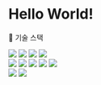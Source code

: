 # Hello World!

:wrench: <a name="tech">기술 스택</a>

<div align="left">
  
  <img src="https://img.shields.io/badge/JAVA-007396?style=for-the-badge&logo=Java&logoColor=white"/>
  <img src="https://img.shields.io/badge/mysql-4479A1?style=for-the-badge&logo=mysql&logoColor=white" />
  <img src="https://img.shields.io/badge/Maven-C71A36?style=for-the-badge&logo=apachemaven&logoColor=white"/>
  <img src="https://img.shields.io/badge/Tomcat-F8DC75?style=for-the-badge&logo=apachetomcat&logoColor=white"/>
  </br>
  <img src="https://img.shields.io/badge/HTML5-E34F26?style=for-the-badge&logo=HTML5&logoColor=white"/>
  <img src="https://img.shields.io/badge/CSS-1572B6?style=for-the-badge&logo=CSS3&logoColor=white"/>
  <img src="https://img.shields.io/badge/JAVASCRIPT-F7DF1E?style=for-the-badge&logo=javascript&logoColor=white"/>
  <img src="https://img.shields.io/badge/JSON-000000?style=for-the-badge&logo=json&logoColor=white" />
  <img src="https://img.shields.io/badge/jsoup-0085F9?style=for-the-badge&logo=maildotru&logoColor=white" />
	</br>
  <img src="https://img.shields.io/badge/GitHub-181717?style=for-the-badge&logo=GitHub&logoColor=white" />
  <img src="https://img.shields.io/badge/FIGMA-F24E1E?style=for-the-badge&logo=figma&logoColor=white" />
</div> 


  

